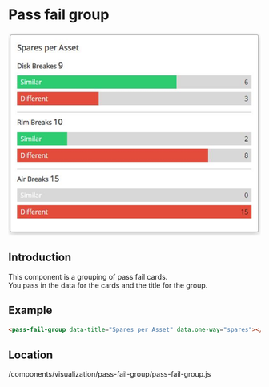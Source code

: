 # Pass fail group

![piechart](/documents/images/pass-fail-card-group.jpg)

## Introduction
This component is a grouping of pass fail cards.  
You pass in the data for the cards and the title for the group.

## Example

```html
<pass-fail-group data-title="Spares per Asset" data.one-way="spares"></pass-fail-group>
```

## Location
/components/visualization/pass-fail-group/pass-fail-group.js